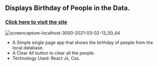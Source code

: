 ## Displays Birthday of People in the Data.
### [Click here to visit the site](https://birthdayy-reminderr.netlify.app)
![screencapture-localhost-3000-2021-03-02-13_50_44](https://user-images.githubusercontent.com/68294925/109619456-cd832b80-7b5e-11eb-97b7-80747b9928d8.png)
* A Simple single page app that shows the birthday of people from the local database.
* A Clear All button to clear all the people.
* Technology Used: React Js, Css.
